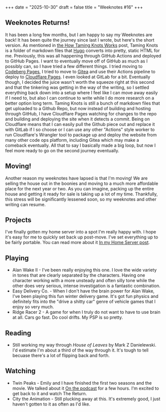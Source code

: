 +++
date = "2025-10-30"
draft = false
title = "Weeknotes #16"
+++

## Weeknotes Returns!

It has been a long few months, but I am happy to say my Weeknotes are back! It has been quite the journey since last I wrote, but here's the short version. As mentioned in [the How Taming Knots Works](/posts/2025-05-16-newsite/) post, Taming Knots is a folder of markdown files that [Hugo](https://gohugo.io) converts into pretty, static HTML for me. Previously, this was all happening through GitHub Actions and deployed to GitHub Pages. I want to eventually move off of GitHub as much as I possibly can, so I have tried a few different things. I tried moving to [Codeberg Pages](https://docs.codeberg.org/codeberg-pages/), I tried to move to [Gitea](https://about.gitea.com/) and use their Actions pipeline to deploy to [Cloudflare Pages](https://pages.cloudflare.com/). I even looked at GitLab for a bit. Eventually though, I decided the juice wasn't worth the squeeze right at this second and that the tinkering was getting in the way of the writing, so I settled everything back down into a setup where I feel like I can move away easily if I need to, but also I can continue to write while I do more research on a better option long term. Taming Knots is still a bunch of markdown files that get uploaded to a Github Repo, but now instead of building and hosting through GitHub, I have Cloudflare Pages watching for changes to the repo and building and deploying the site when it detects a commit. Being on Cloudflare means that I can easily pull the Github piece out and replace it with GitLab if I so choose or I can use any other "Actions" style worker to run Cloudflare's Wrangler tool to package up and deploy the website from many other code ops platform, including Gitea which may make a comeback eventually. All that to say I basically made a big loop, but now I feel more ready to go on the second journey eventually.

## Moving!

Another reason my weeknotes have lapsed is that I'm moving! We are selling the house out in the boonies and moving to a much more affordable place for the next year or two. As you can imagine, packing up the entire house and getting it ready for sale is taking up a lot of my time. Thankfully, this stress will be significantly lessened soon, so my weeknotes and other writing can resume.

## Projects

I've finally gotten my home server into a spot I'm really happy with. I hope it's easy for me to quickly set back up post-move. I've set everything up to be fairly portable. You can read more about it [In my Home Server post](/posts/2025-10-30-the-home-server).

## Playing

* Alan Wake II - I've been really enjoying this one. I love the wide variety in tones that are clearly separated by the characters. Having one character working with a more unsteady and often silly tone while the other does very serious, intense investigation is a fantastic combination.
* Easy Delivery Co. - When I don't have the brain power for Alan Wake, I've been playing this fun winter delivery game. It's got fun physics and definitely fits into the "drive a shitty car" genre of vehicle games that I enjoy so very much.
* Ridge Racer 2 - A game for when I truly do not want to have to use brain at all. Cars go fast. Do cool drifts. My PSP is so pretty.

## Reading

* Still working my way through *House of Leaves* by Mark Z Danielewski. I'd estimate I'm about a third of the way through it. It's tough to tell becuase there's a lot of flipping back and forth.

## Watching

* Twin Peaks - Emily and I have finished the first two seasons and the movie. We talked about it [On the podcast](https://twcr-radio.online/episodes/sexual-maturity-combined-with-superhuman-strength-makes-mike-a-sub) for a few hours. I'm excited to get back to it and watch The Return.
* City the Animation - Still plucking away at this. It's extremely good, I just haven't gotten to it as often as I'd like.